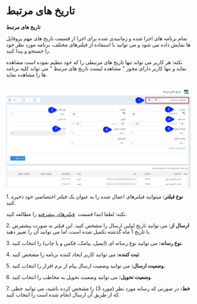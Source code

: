 # تاریخ های مرتبط    

**تاریخ های مرتبط**

تمام برنامه های اجرا شده و زمانبندی شده برای اجرا از قسمت تاریخ های مهم پروفایل ها نمایش داده می شود و می توانید با استفاده از فیلترهای مختلف، برنامه مورد نظر خود را جستجو و پیدا کنید.

نکته: هر کاربر می تواند تنها تاریخ های مرتبطی را که خود تنظیم نموده است مشاهده نماید و تنها کاربر دارای مجوز " مشاهده لیست تاریخ های مرتبط " می تواند کلیه برنامه ها را مشاهده نماید.

 ![](NotificationDates.jpg)

1\. **نوع فیلتر:** میتوانید فیلترهای اعمال شده را به عنوان یک فیلتر اختصاصی خود ذخیره کنید.

نکته: لطفا ابتدا قسمت  [فیلترهای پیشرفته](../PayamGostarSyncBank/JobsForFirst/Background/AdvancedFilters.md) را مطالعه کنید.

2\. **ارسال از:** می توانید تاریخ اولین ارسال را مشخص کنید.  این فیلتر به صورت پیشفرض با تاریخ 1 ماه گذشته تکمیل شده است، اما می توانید آن را تغییر دهید.

3. **نوع رسانه:** می توانید نوع رسانه ای (ایمیل، پیامک، فکس و یا چاپ) را انتخاب کنید.

4\. **ثبت کننده:** می توانید کاربر ایجاد کننده برنامه را مشخص کنید.

5\. **وضعیت ارسال:** می توانید وضعیت ارسال پیام از نرم افزار را انتخاب کنید.

6\. **وضعیت تحویل:** می توانید وضعیت تحویل به مخاطب را انتخاب کنید.

7\. **خط:** در صورتی که رسانه مورد نظر (مورد 3) را مشخص کرده باشید، می توانید خطی که از طریق آن ارسال انجام شده است را انتخاب کنید.